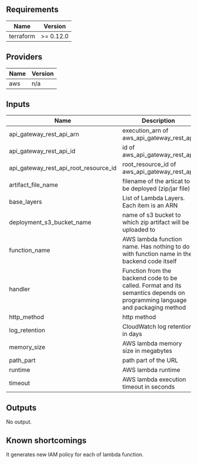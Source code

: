 ## Requirements

| Name | Version |
|------|---------|
| terraform | >= 0.12.0 |

## Providers

| Name | Version |
|------|---------|
| aws | n/a |

## Inputs

| Name | Description | Type | Default | Required |
|------|-------------|------|---------|:--------:|
| api\_gateway\_rest\_api\_arn | execution\_arn of aws\_api\_gateway\_rest\_api | `string` | `""` | no |
| api\_gateway\_rest\_api\_id | id of aws\_api\_gateway\_rest\_api | `string` | `""` | no |
| api\_gateway\_rest\_api\_root\_resource\_id | root\_resource\_id of aws\_api\_gateway\_rest\_api | `string` | `""` | no |
| artifact\_file\_name | filename of the articat to be deployed (zip/jar file) | `string` | n/a | yes |
| base\_layers | List of Lambda Layers. Each item is an ARN | `list(string)` | `[]` | no |
| deployment\_s3\_bucket\_name | name of s3 bucket to which zip artifact will be uploaded to | `string` | n/a | yes |
| function\_name | AWS lambda function name. Has nothing to do with function name in the backend code itself | `string` | n/a | yes |
| handler | Function from the backend code to be called. Format and its semantics depends on programming language and packaging method | `string` | n/a | yes |
| http\_method | http method | `string` | `""` | no |
| log\_retention | CloudWatch log retention in days | `number` | `7` | no |
| memory\_size | AWS lambda memory size in megabytes | `number` | `256` | no |
| path\_part | path part of the URL | `string` | `""` | no |
| runtime | AWS lambda runtime | `string` | n/a | yes |
| timeout | AWS lambda execution timeout in seconds | `number` | `30` | no |

## Outputs

No output.

## Known shortcomings

It generates new IAM policy for each of lambda function.
